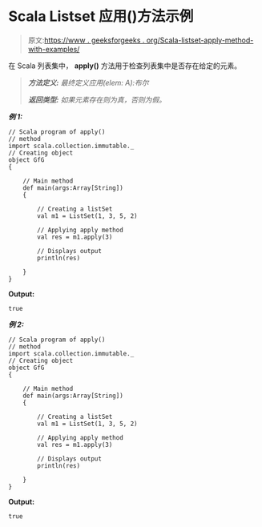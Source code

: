 # Scala Listset 应用()方法示例

> 原文:[https://www . geeksforgeeks . org/Scala-listset-apply-method-with-examples/](https://www.geeksforgeeks.org/scala-listset-apply-method-with-examples/)

在 Scala 列表集中， **apply()** 方法用于检查列表集中是否存在给定的元素。

> ***方法定义:*** *最终定义应用(elem: A):布尔*
> 
> ***返回类型:*** *如果元素存在则为真，否则为假。*

***例 1:***

```
// Scala program of apply() 
// method 
import scala.collection.immutable._
// Creating object 
object GfG 
{ 

    // Main method 
    def main(args:Array[String]) 
    { 

        // Creating a listSet
        val m1 = ListSet(1, 3, 5, 2) 

        // Applying apply method 
        val res = m1.apply(3) 

        // Displays output 
        println(res) 

    } 
} 
```

**Output:**

```
true

```

***例 2:***

```
// Scala program of apply() 
// method 
import scala.collection.immutable._
// Creating object 
object GfG 
{ 

    // Main method 
    def main(args:Array[String]) 
    { 

        // Creating a listSet
        val m1 = ListSet(1, 3, 5, 2) 

        // Applying apply method 
        val res = m1.apply(3) 

        // Displays output 
        println(res) 

    } 
} 
```

**Output:**

```
true

```
